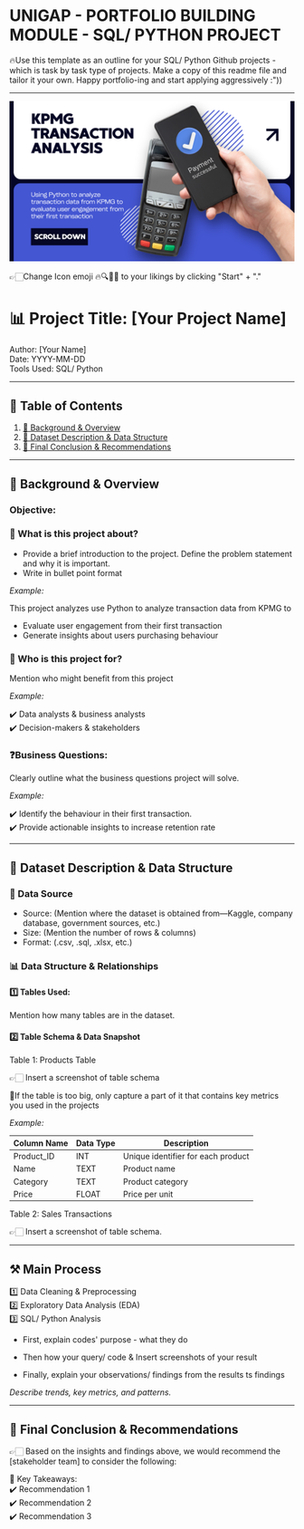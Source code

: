 # UNIGAP - PORTFOLIO BUILDING MODULE - SQL/ PYTHON PROJECT

🔥Use this template as an outline for your SQL/ Python Github projects - which is task by task type of projects. 
Make a copy of this readme file and tailor it your own. Happy portfolio-ing and start applying aggressively :"))

---
![KPMG Transaction Analysis](https://github.com/Dorothy-Ho-Vy/Sample_SQL_Python_template/blob/4dee6ff56077b90b1aea82e8517136f7185a77a3/Blue%20White%20Modern%20Payment%20Gateway%20Service%20Twitter%20Post.png.crdownload)

👉🏻Change Icon emoji 🔥🔍📘🚩 to your likings by clicking "Start" + "."

# 📊 Project Title: [Your Project Name]  
Author: [Your Name]  
Date: YYYY-MM-DD  
Tools Used: SQL/ Python  

---

## 📑 Table of Contents  
1. [📌 Background & Overview](#-background--overview)  
2. [📂 Dataset Description & Data Structure](#-dataset-description--data-structure)  
3. [🔎 Final Conclusion & Recommendations](#-final-conclusion--recommendations)

---

## 📌 Background & Overview  

### Objective:
### 📖 What is this project about? 
 
- Provide a brief introduction to the project. Define the problem statement and why it is important.
- Write in bullet point format

 _Example:_
 
 This project analyzes use Python to analyze transaction data from KPMG to
- Evaluate user engagement from their first transaction
- Generate insights about users purchasing behaviour 


### 👤 Who is this project for?  

Mention who might benefit from this project 

 _Example:_

✔️ Data analysts & business analysts  
✔️ Decision-makers & stakeholders  

###  ❓Business Questions:  
Clearly outline what the business questions project will solve.  

 _Example:_

✔️ Identify the behaviour in their first transaction.  
✔️ Provide actionable insights to increase retention rate   

---

## 📂 Dataset Description & Data Structure  

### 📌 Data Source  
- Source: (Mention where the dataset is obtained from—Kaggle, company database, government sources, etc.)  
- Size: (Mention the number of rows & columns)  
- Format: (.csv, .sql, .xlsx, etc.)  

### 📊 Data Structure & Relationships  

#### 1️⃣ Tables Used:  
Mention how many tables are in the dataset.  

#### 2️⃣ Table Schema & Data Snapshot  

Table 1: Products Table  

👉🏻 Insert a screenshot of table schema 

📌If the table is too big, only capture a part of it that contains key metrics you used in the projects

 _Example:_

| Column Name | Data Type | Description |  
|-------------|----------|-------------|  
| Product_ID  | INT      | Unique identifier for each product |  
| Name        | TEXT     | Product name |  
| Category    | TEXT     | Product category |  
| Price       | FLOAT    | Price per unit |  


Table 2: Sales Transactions  

👉🏻 Insert a screenshot of table schema.


---

## ⚒️ Main Process

1️⃣ Data Cleaning & Preprocessing  
2️⃣ Exploratory Data Analysis (EDA)  
3️⃣ SQL/ Python Analysis 

- First, explain codes' purpose - what they do

- Then how your query/ code & Insert screenshots of your result

- Finally, explain your observations/ findings from the results  ts findings
  
 _Describe trends, key metrics, and patterns._  

---

## 🔎 Final Conclusion & Recommendations  

👉🏻 Based on the insights and findings above, we would recommend the [stakeholder team] to consider the following:  

📌 Key Takeaways:  
✔️ Recommendation 1  
✔️ Recommendation 2  
✔️ Recommendation 3
